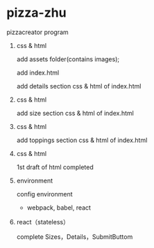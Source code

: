 # pizza-zhu
pizzacreator program

1. css & html

   add assets folder(contains images);

   add index.html

   add details section css & html of index.html

2. css & html

   add size section css & html of index.html

3. css & html

   add toppings section css & html of index.html

4. css & html

   1st draft of html completed

5. environment

   config environment

   - webpack, babel, react

6. react（stateless）

   complete Sizes，Details，SubmitButtom



